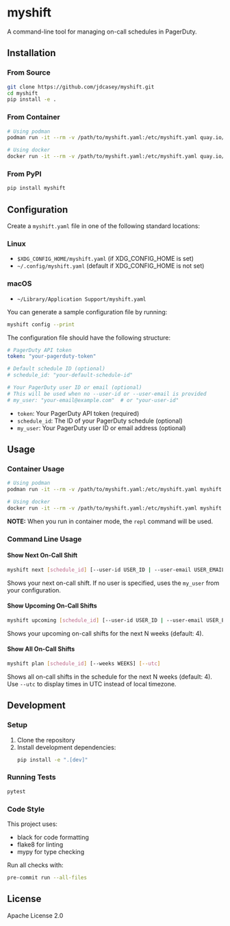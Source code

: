 # myshift

A command-line tool for managing on-call schedules in PagerDuty.

## Installation

### From Source

```bash
git clone https://github.com/jdcasey/myshift.git
cd myshift
pip install -e .
```

### From Container

```bash
# Using podman
podman run -it --rm -v /path/to/myshift.yaml:/etc/myshift.yaml quay.io/jdcasey/myshift

# Using docker
docker run -it --rm -v /path/to/myshift.yaml:/etc/myshift.yaml quay.io/jdcasey/myshift
```

### From PyPI

```bash
pip install myshift
```

## Configuration

Create a `myshift.yaml` file in one of the following standard locations:

### Linux
- `$XDG_CONFIG_HOME/myshift.yaml` (if XDG_CONFIG_HOME is set)
- `~/.config/myshift.yaml` (default if XDG_CONFIG_HOME is not set)

### macOS
- `~/Library/Application Support/myshift.yaml`

You can generate a sample configuration file by running:
```bash
myshift config --print
```

The configuration file should have the following structure:

```yaml
# PagerDuty API token
token: "your-pagerduty-token"

# Default schedule ID (optional)
# schedule_id: "your-default-schedule-id"

# Your PagerDuty user ID or email (optional)
# This will be used when no --user-id or --user-email is provided
# my_user: "your-email@example.com"  # or "your-user-id"
```

- `token`: Your PagerDuty API token (required)
- `schedule_id`: The ID of your PagerDuty schedule (optional)
- `my_user`: Your PagerDuty user ID or email address (optional)

## Usage

### Container Usage

```bash
# Using podman
podman run -it --rm -v /path/to/myshift.yaml:/etc/myshift.yaml myshift

# Using docker
docker run -it --rm -v /path/to/myshift.yaml:/etc/myshift.yaml myshift
```

**NOTE:** When you run in container mode, the `repl` command will be used.

### Command Line Usage

#### Show Next On-Call Shift

```bash
myshift next [schedule_id] [--user-id USER_ID | --user-email USER_EMAIL]
```

Shows your next on-call shift. If no user is specified, uses the `my_user` from your configuration.

#### Show Upcoming On-Call Shifts

```bash
myshift upcoming [schedule_id] [--user-id USER_ID | --user-email USER_EMAIL] [--weeks WEEKS]
```

Shows your upcoming on-call shifts for the next N weeks (default: 4).

#### Show All On-Call Shifts

```bash
myshift plan [schedule_id] [--weeks WEEKS] [--utc]
```

Shows all on-call shifts in the schedule for the next N weeks (default: 4). Use `--utc` to display times in UTC instead of local timezone.

## Development

### Setup

1. Clone the repository
2. Install development dependencies:
   ```bash
   pip install -e ".[dev]"
   ```

### Running Tests

```bash
pytest
```

### Code Style

This project uses:
- black for code formatting
- flake8 for linting
- mypy for type checking

Run all checks with:
```bash
pre-commit run --all-files
```

## License

Apache License 2.0 